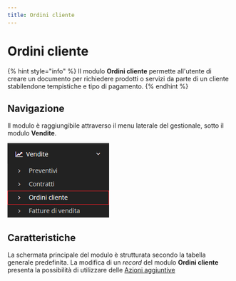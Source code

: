 ```yaml
---
title: Ordini cliente
---
```


# Ordini cliente

{% hint style="info" %}
Il modulo **Ordini cliente** permette all'utente di creare un documento per richiedere prodotti o servizi da parte di un cliente stabilendone tempistiche e tipo di pagamento.
{% endhint %}

## Navigazione

Il modulo è raggiungibile attraverso il menu laterale del gestionale, sotto il modulo **Vendite**.

![Navigazione ordini cliente](../../../.gitbook/assets/posizioneordinicliente.PNG)

## Caratteristiche

La schermata principale del modulo è strutturata secondo la tabella generale predefinita. La modifica di un _record_ del modulo **Ordini cliente** presenta la possibilità di utilizzare delle [Azioni aggiuntive](../fatturedivendita/plugin.md)

